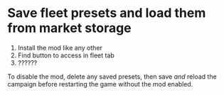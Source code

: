 # Save fleet presets and load them from market storage

1. Install the mod like any other
2. Find button to access in fleet tab
3. ??????

To disable the mod, delete any saved presets, then save *and* reload the campaign before restarting the game without the mod enabled.